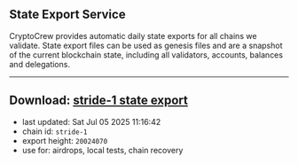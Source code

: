 ## State Export Service
CryptoCrew provides automatic daily state exports for all chains we validate. State export files can be used as genesis files and are a snapshot of the current blockchain state, including all validators, accounts, balances and delegations.

---
**Download: [stride-1 state export](https://dl-eu2.ccvalidators.com/SERVICE/stride/stride-1_export_20024070.json)**
---

- last updated: Sat Jul 05 2025 11:16:42
- chain id: `stride-1`
- export height: `20024070`
- use for: airdrops, local tests, chain recovery
